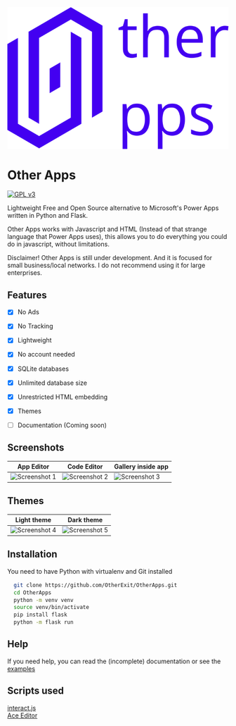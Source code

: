 <div align="center">
  <img src="./res/logo.svg">
</div>

# Other Apps

[![GPL v3](https://img.shields.io/badge/License-GNU%20v3-blue)](https://www.gnu.org/licenses/gpl-3.0.en.html)

Lightweight Free and Open Source alternative to Microsoft's Power Apps written in Python and Flask.

Other Apps works with Javascript and HTML (Instead of that strange language that Power Apps uses), this allows you to do everything you could do in javascript, without limitations.

Disclaimer! Other Apps is still under development. And it is focused for small business/local networks. I do not recommend using it for large enterprises.

## Features

-   [x] No Ads
-   [x] No Tracking
-   [x] Lightweight
-   [x] No account needed
-   [x] SQLite databases
-   [x] Unlimited database size
-   [x] Unrestricted HTML embedding
-   [x] Themes
-   [ ] Documentation (Coming soon)


## Screenshots

| App Editor                                                                                   | Code Editor                                                                                  | Gallery inside app                                                                            |
| -------------------------------------------------------------------------------------------- | -------------------------------------------------------------------------------------------- | -------------------------------------------------------------------------------------------- |
| ![Screenshot 1](https://raw.githubusercontent.com/OtherExit/OtherApps/main/res/sample01.png) | ![Screenshot 2](https://raw.githubusercontent.com/OtherExit/OtherApps/main/res/sample02.png) | ![Screenshot 3](https://raw.githubusercontent.com/OtherExit/OtherApps/main/res/sample03.png) |

## Themes

| Light theme                                                                                  | Dark theme                                                                                   |
| -------------------------------------------------------------------------------------------- | -------------------------------------------------------------------------------------------- |
| ![Screenshot 4](https://raw.githubusercontent.com/OtherExit/OtherApps/main/res/sample04.png) | ![Screenshot 5](https://raw.githubusercontent.com/OtherExit/OtherApps/main/res/sample05.png) |

## Installation
You need to have Python with virtualenv and Git installed

```bash
  git clone https://github.com/OtherExit/OtherApps.git
  cd OtherApps
  python -m venv venv
  source venv/bin/activate
  pip install flask
  python -m flask run
```

## Help
If you need help, you can read the (incomplete) documentation or see the [examples](https://github.com/OtherExit/OtherApps-Examples)

## Scripts used
<a href="https://interactjs.io/">interact.js</a> <br>
<a href="https://github.com/ajaxorg/ace-builds/blob/master/LICENSE">Ace Editor<a>
